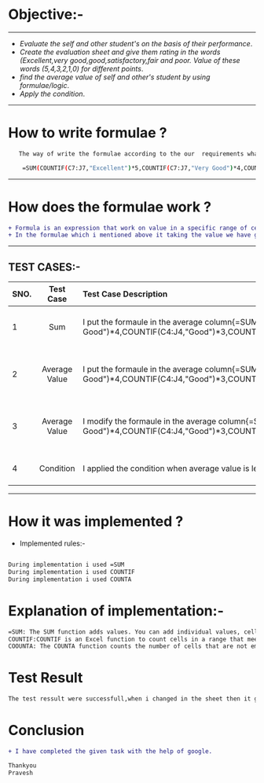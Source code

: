 # **Objective:-**
---------------
- _Evaluate the self and other student's on the basis of their performance_.
- _Create the evaluation sheet and give them rating in the words (Excellent,very good,good,satisfactory,fair and poor. Value of these words (5,4,3,2,1,0) for different points_.
- _find the average value of self and other's student by using formulae/logic_.
- _Apply the condition_.
------------------

# **How to write formulae ?**
```sh
   The way of write the formulae according to the our  requirements what i want in the output.
   ````
```sh
    =SUM(COUNTIF(C7:J7,"Excellent")*5,COUNTIF(C7:J7,"Very Good")*4,COUNTIF(C7:J7,"Good")*3,COUNTIF(C7:J7,"Satisfactory")*2,COUNTIF(C7:J7,"Fair")*1,COUNTIF(C7:J7,"Poor")*0)/COUNTA(C7:J7)
```
-------------

# **How does the formulae work ?**
```diff
+ Formula is an expression that work on value in a specific range of cell.
+ In the formulae which i mentioned above it taking the value we have given to word and adding them and divided by the total no of column according to the range i set. 
```
---------------
## **TEST CASES:-**



| **SNO.**| **Test Case**| **Test Case Description**| **Expected Result**| **Actual Result**|
| :---    | :---:        |:---                   | :---:              |  :-----:         |
|1|Sum |I put the formaule in the  average column{=SUM(COUNTIF(C4:J4,"Excellent")*5, COUNTIF(C4:J4,"Very Good")*4,COUNTIF(C4:J4,"Good")*3,COUNTIF(C4:J4,"Satisfactory")*2,COUNTIF(C4:J4,"Fair")*1,COUNTIF(C4:J4,"Poor")) }| Expected output should be there|**PASSED** |
|2|Average Value |I put the formaule in the  average column{=SUM(COUNTIF(C4:J4,"Excellent")*5, COUNTIF(C4:J4,"Very Good")*4,COUNTIF(C4:J4,"Good")*3,COUNTIF(C4:J4,"Satisfactory")*2,COUNTIF(C4:J4,"Fair")*1,COUNTIF(C4:J4,"Poor"))/COUNTA | Expected average value should be there  |**FAILED** |
|3|Average Value |I modify the formaule in the  average column{=SUM(COUNTIF(C4:J4,"Excellent")*5, COUNTIF(C4:J4,"Very Good")*4,COUNTIF(C4:J4,"Good")*3,COUNTIF(C4:J4,"Satisfactory")*2,COUNTIF(C4:J4,"Fair")*1,COUNTIF(C4:J4,"Poor"))/COUNTA(C4:J4) | Expected average value should be there  |**PASSED** |
|4|Condition |I applied the condition when average value is less than 2.5 then colour will bw red| Colour should be red |**PASSED** |





---------------


# **How it was implemented ?**
- Implemented rules:-
```sh

During implementation i used =SUM
During implementation i used COUNTIF
During implementation i used COUNTA
```
# **Explanation of implementation**:-
```sh
=SUM: The SUM function adds values. You can add individual values, cell references or ranges or a mix of all.
COUNTIF:COUNTIF is an Excel function to count cells in a range that meet a single condition. COUNTIF can be used to count cells that contain dates, numbers, and text. 
COOUNTA: The COUNTA function counts the number of cells that are not empty in a range.
```
# **Test Result**
```sh
The test ressult were successfull,when i changed in the sheet then it gives output according. to changes.
```
# **Conclusion**
```diff
+ I have completed the given task with the help of google.
```
```sh
Thankyou
Pravesh
```
